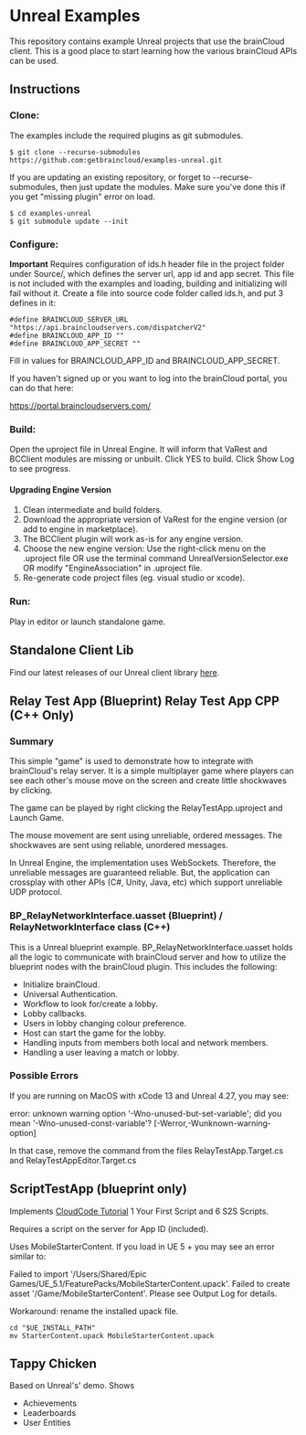 # Unreal Examples

This repository contains example Unreal projects that use the brainCloud client. This is a good place to start learning how the various brainCloud APIs can be used.

## Instructions

### Clone:

The examples include the required plugins as git submodules.

```
$ git clone --recurse-submodules https://github.com:getbraincloud/examples-unreal.git
```

If you are updating an existing repository, or forget to --recurse-submodules, then just update the modules. 
Make sure you've done this if you get "missing plugin" error on load.

```
$ cd examples-unreal
$ git submodule update --init
```

### Configure:

**Important** Requires configuration of ids.h header file in the project folder under Source/, which defines the server url, app id and app secret. This file is not included with the examples and loading, building and initializing will fail without it. Create a file into source code folder called ids.h, and put 3 defines in it:

```
#define BRAINCLOUD_SERVER_URL "https://api.braincloudservers.com/dispatcherV2"
#define BRAINCLOUD_APP_ID ""
#define BRAINCLOUD_APP_SECRET ""
```
Fill in values for BRAINCLOUD_APP_ID and BRAINCLOUD_APP_SECRET.

If you haven't signed up or you want to log into the brainCloud portal, you can do that here:

https://portal.braincloudservers.com/

### Build:

Open the uproject file in Unreal Engine. It will inform that VaRest and BCClient modules are missing or unbuilt. Click YES to build. Click Show Log to see progress.

#### Upgrading Engine Version

1. Clean intermediate and build folders.
2. Download the appropriate version of VaRest for the engine version (or add to engine in marketplace).
3. The BCClient plugin will work as-is for any engine version.
4. Choose the new engine version: Use the right-click menu on the .uproject file OR use the terminal command UnrealVersionSelector.exe OR modify "EngineAssociation" in .uproject file.
5. Re-generate code project files (eg. visual studio or xcode).

### Run:

Play in editor or launch standalone game.

## Standalone Client Lib

Find our latest releases of our Unreal client library [here](https://github.com/getbraincloud/braincloud-unreal-plugin-src).

## Relay Test App (Blueprint) Relay Test App CPP (C++ Only)

### Summary

This simple "game" is used to demonstrate how to integrate with brainCloud's relay server. It is a simple multiplayer game where players can see each other's mouse move on the screen and create little shockwaves by clicking.

The game can be played by right clicking the RelayTestApp.uproject and Launch Game.

The mouse movement are sent using unreliable, ordered messages. The shockwaves are sent using reliable, unordered messages.

In Unreal Engine, the implementation uses WebSockets. Therefore, the unreliable messages are guaranteed reliable. But, the application can crossplay with other APIs (C#, Unity, Java, etc) which support unreliable UDP protocol.

### BP_RelayNetworkInterface.uasset (Blueprint) / RelayNetworkInterface class (C++)

This is a Unreal blueprint example. BP_RelayNetworkInterface.uasset holds all the logic to communicate with brainCloud server and how to utilize the blueprint nodes with the brainCloud plugin. This includes the following: 

- Initialize brainCloud.
- Universal Authentication.
- Workflow to look for/create a lobby.
- Lobby callbacks.
- Users in lobby changing colour preference.
- Host can start the game for the lobby.
- Handling inputs from members both local and network members. 
- Handling a user leaving a match or lobby.

### Possible Errors

If you are running on MacOS with xCode 13 and Unreal 4.27, you may see:

 error: unknown warning option '-Wno-unused-but-set-variable'; did you mean '-Wno-unused-const-variable'? [-Werror,-Wunknown-warning-option]

In that case, remove the command from the files RelayTestApp.Target.cs and RelayTestAppEditor.Target.cs

## ScriptTestApp (blueprint only)
Implements [CloudCode Tutorial](https://getbraincloud.com/apidocs/cloud-code-central/cloud-code-tutorials/) 1 Your First Script and 6 S2S Scripts.

Requires a script on the server for App ID (included).

Uses MobileStarterContent. If you load in UE 5 + you may see an error similar to: 

Failed to import '/Users/Shared/Epic Games/UE_5.1/FeaturePacks/MobileStarterContent.upack'. Failed to create asset '/Game/MobileStarterContent'. Please see Output Log for details.

Workaround: rename the installed upack file. 

```
cd "$UE_INSTALL_PATH"
mv StarterContent.upack MobileStarterContent.upack
```

## Tappy Chicken
Based on Unreal's' demo. Shows 

* Achievements
* Leaderboards
* User Entities
